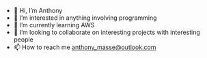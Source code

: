- 👋 Hi, I’m Anthony
- 👀 I’m interested in anything involving programming
- 🌱 I’m currently learning AWS
- 💞️ I’m looking to collaborate on interesting projects with interesting people
- 📫 How to reach me anthony_masse@outlook.com

<!---
amasse-1/amasse-1 is a ✨ special ✨ repository because its `README.md` (this file) appears on your GitHub profile.
You can click the Preview link to take a look at your changes.
--->
